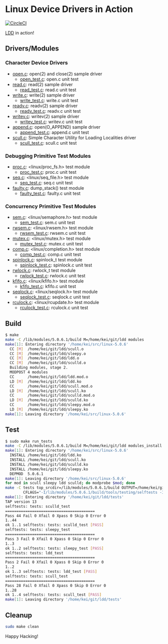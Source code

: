 # Linux Device Drivers in Action

[![CircleCI]](https://circleci.com/gh/keinohguchi/workflows/ldd)

[LDD] in action!

## Drivers/Modules

### Character Device Drivers

- [open.c](open.c): open(2) and close(2) sample driver
  - [open_test.c](tests/open_test.c): open.c unit test
- [read.c](read.c): read(2) sample driver
  - [read_test.c](tests/read_test.c): read.c unit test
- [write.c](write.c): write(2) sample driver
  - [write_test.c](tests/write_test.c): write.c unit test
- [readv.c](readv.c): readv(2) sample driver
  - [readv_test.c](tests/readv_test.c): readv.c unit test
- [writev.c](writev.c): writev(2) sample driver
  - [writev_test.c](tests/writev_test.c): writev.c unit test
- [append.c](append.c): open(O_APPEND) sample driver
  - [append_test.c](tests/append_test.c): append.c unit test
- [scull.c](scull.c): Simple Character Utility for Loading Localities driver
  - [scull_test.c](tests/scull_test.c): scull.c unit test

### Debugging Primitive Test Modules

- [proc.c](proc.c): <linux/proc_fs.h> test module
  - [proc_test.c](tests/proc_test.c): proc.c unit test
- [seq.c](seq.c): <linux/seq_file.h> test module
  - [seq_test.c](tests/seq_file.c): seq.c unit test
- [faulty.c](faulty.c): dump_stack() test module
  - [faulty_test.c](tests/faulty_test.c): faulty.c unit test

### Concurrency Primitive Test Modules

- [sem.c](sem.c): <linux/semaphore.h> test module
  - [sem_test.c](tests/sem_test.c): sem.c unit test
- [rwsem.c](rwsem.c): <linux/rwsem.h> test module
  - [rwsem_test.c](tests/rwsem_test.c): rwsem.c unit test
- [mutex.c](mutex.c): <linux/mutex.h> test module
  - [mutex_test.c](tests/mutex_test.c): mutex.c unit test
- [comp.c](comp.c): <linux/completion.h> test module
  - [comp_test.c](tests/comp_test.c): comp.c unit test
- [spinlock.c](spinlock.c): spinlock_t test module
  - [spinlock_test.c](tests/spinlock_test.c): spinlock.c unit test
- [rwlock.c](rwlock.c): rwlock_t test module
  - [rwlock_test.c](tests/rwlock_test.c): rwlock.c unit test
- [kfifo.c](kfifo.c): <linux/kfifo.h> test module
  - [kfifo_test.c](tests/kfifo_test.c): kfifo.c unit test
- [seqlock.c](seqlock.c): <linux/seqlock.h> test module
  - [seqlock_test.c](tests/eqlock_test.c): seqlock.c unit test
- [rculock.c](rculock.c): <linux/rcupdate.h> test module
  - [rculock_test.c](tests/rculock_test.c): rculock.c unit test

## Build

```sh
$ make
make -C /lib/modules/5.0.6.1/build M=/home/kei/git/ldd modules
make[1]: Entering directory '/home/kei/src/linux-5.0.6'
  CC [M]  /home/kei/git/ldd/scull.o
  CC [M]  /home/kei/git/ldd/sleepy.o
  CC [M]  /home/kei/git/ldd/ldd.o
  CC [M]  /home/kei/git/ldd/sculld.o
  Building modules, stage 2.
  MODPOST 4 modules
  CC      /home/kei/git/ldd/ldd.mod.o
  LD [M]  /home/kei/git/ldd/ldd.ko
  CC      /home/kei/git/ldd/scull.mod.o
  LD [M]  /home/kei/git/ldd/scull.ko
  CC      /home/kei/git/ldd/sculld.mod.o
  LD [M]  /home/kei/git/ldd/sculld.ko
  CC      /home/kei/git/ldd/sleepy.mod.o
  LD [M]  /home/kei/git/ldd/sleepy.ko
make[1]: Leaving directory '/home/kei/src/linux-5.0.6'
```

## Test

```sh
$ sudo make run_tests
make -C /lib/modules/5.0.6.1/build M=/home/kei/git/ldd modules_install
make[1]: Entering directory '/home/kei/src/linux-5.0.6'
  INSTALL /home/kei/git/ldd/ldd.ko
  INSTALL /home/kei/git/ldd/scull.ko
  INSTALL /home/kei/git/ldd/sculld.ko
  INSTALL /home/kei/git/ldd/sleepy.ko
  DEPMOD  5.0.6.1
make[1]: Leaving directory '/home/kei/src/linux-5.0.6'
for mod in scull sleepy ldd sculld; do modprobe $mod; done
make -C tests top_srcdir=/lib/modules/5.0.6.1/build OUTPUT=/home/kei/git/ldd/tests \
        CFLAGS="-I/lib/modules/5.0.6.1/build/tools/testing/selftests -I/home/kei/git/ldd" run_tests
make[1]: Entering directory '/home/kei/git/ldd/tests'
TAP version 13
selftests: tests: sculld_test
========================================
Pass 44 Fail 0 Xfail 0 Xpass 0 Skip 0 Error 0
1..44
ok 1..1 selftests: tests: sculld_test [PASS]
selftests: tests: sleepy_test
========================================
Pass 3 Fail 0 Xfail 0 Xpass 0 Skip 0 Error 0
1..3
ok 1..2 selftests: tests: sleepy_test [PASS]
selftests: tests: ldd_test
========================================
Pass 2 Fail 0 Xfail 0 Xpass 0 Skip 0 Error 0
1..2
ok 1..3 selftests: tests: ldd_test [PASS]
selftests: tests: scull_test
========================================
Pass 28 Fail 0 Xfail 0 Xpass 0 Skip 0 Error 0
1..28
ok 1..4 selftests: tests: scull_test [PASS]
make[1]: Leaving directory '/home/kei/git/ldd/tests'
```

## Cleanup

```sh
sudo make clean
```

Happy Hacking!

[LDD]: https://lwn.net/Kernel/LDD3
[LKD]: https://www.oreilly.com/library/view/linux-kernel-development/9780768696974/
[LKP]: https://www.kernel.org/doc/html/v4.16/process/development-process.html
[LKD2017]: https://go.pardot.com/l/6342/2017-10-24/3xr3f2/6342/188781/Publication_LinuxKernelReport_2017.pdf
[CircleCI]: https://circleci.com/gh/keinohguchi/ldd.svg?style=svg
